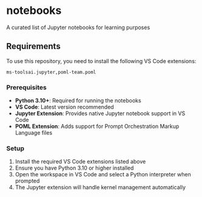 # notebooks
A curated list of Jupyter notebooks for learning purposes

## Requirements

To use this repository, you need to install the following VS Code extensions:

```vscode-extensions
ms-toolsai.jupyter,poml-team.poml
```

### Prerequisites

- **Python 3.10+**: Required for running the notebooks
- **VS Code**: Latest version recommended
- **Jupyter Extension**: Provides native Jupyter notebook support in VS Code
- **POML Extension**: Adds support for Prompt Orchestration Markup Language files

### Setup

1. Install the required VS Code extensions listed above
2. Ensure you have Python 3.10 or higher installed
3. Open the workspace in VS Code and select a Python interpreter when prompted
4. The Jupyter extension will handle kernel management automatically
